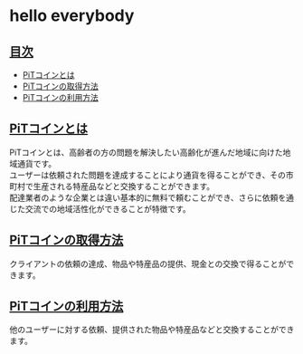 # hello everybody
## <a href="#index">目次</a>
* [PiTコインとは](#anchor1)
* [PiTコインの取得方法](#anchor2)
* [PiTコインの利用方法](#anchor3)

<a id="#anchor1"></a>

## <a href="#anchor1">PiTコインとは</a> 
PiTコインとは、高齢者の方の問題を解決したい高齢化が進んだ地域に向けた地域通貨です。<br>
ユーザーは依頼された問題を達成することにより通貨を得ることができ、その市町村で生産される特産品などと交換することができます。<br>
配達業者のような企業とは違い基本的に無料で頼むことができ、さらに依頼を通じた交流での地域活性化ができることが特徴です。
<a id="anchor2"></a>

## <a href="#anchor1">PiTコインの取得方法</a>  
クライアントの依頼の達成、物品や特産品の提供、現金との交換で得ることができます。
<a id="anchor3"></a>

## <a href="#anchor2">PiTコインの利用方法</a>
他のユーザーに対する依頼、提供された物品や特産品などと交換することができます。
